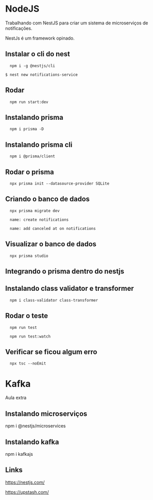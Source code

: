 # NodeJS
Trabalhando com NestJS para criar um sistema de microserviços de notificações.

NestJs é um framework opinado.

## Instalar o cli do nest
```
  npm i -g @nestjs/cli

$ nest new notifications-service
```

## Rodar
```
  npm run start:dev
```

## Instalando prisma
```
  npm i prisma -D
```

## Instalando prisma cli
```
  npm i @prisma/client
```

## Rodar o prisma
```
  npx prisma init --datasource-provider SQLite
```
## Criando o banco de dados
```
  npx prisma migrate dev

  name: create notifications

  name: add canceled at on notifications
```

## Visualizar o banco de dados
```
  npx prisma studio
```
## Integrando o prisma dentro do nestjs

## Instalando class validator e transformer
```
  npm i class-validator class-transformer
```

## Rodar o teste
```
  npm run test

  npm run test:watch
```

## Verificar se ficou algum erro
```
  npx tsc --noEmit
```

# Kafka
Aula extra 

## Instalando microserviços
npm i @nestjs/microservices

## Instalando kafka
npm i kafkajs


## Links 
https://nestjs.com/

https://upstash.com/